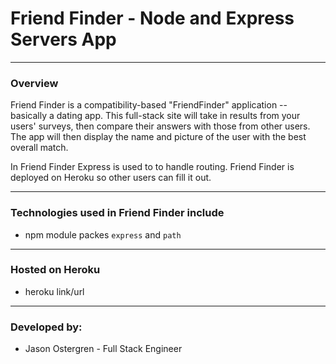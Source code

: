 # Friend Finder - Node and Express Servers App

- - -

### Overview

Friend Finder is a compatibility-based "FriendFinder" application -- basically a dating app. This full-stack site will take in results from your users' surveys, then compare their answers with those from other users. The app will then display the name and picture of the user with the best overall match.

In Friend Finder Express is used to to handle routing. Friend Finder is deployed on Heroku so other users can fill it out.

- - -

### Technologies used in Friend Finder include 

* npm module packes `express` and `path`

- - -


### Hosted on Heroku

* heroku link/url

- - -

### Developed by:

* Jason Ostergren - Full Stack Engineer

